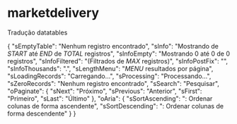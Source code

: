 # marketdelivery

Tradução datatables

{
    "sEmptyTable": "Nenhum registro encontrado",
    "sInfo": "Mostrando de _START_ até _END_ de _TOTAL_ registros",
    "sInfoEmpty": "Mostrando 0 até 0 de 0 registros",
    "sInfoFiltered": "(Filtrados de _MAX_ registros)",
    "sInfoPostFix": "",
    "sInfoThousands": ".",
    "sLengthMenu": "_MENU_ resultados por página",
    "sLoadingRecords": "Carregando...",
    "sProcessing": "Processando...",
    "sZeroRecords": "Nenhum registro encontrado",
    "sSearch": "Pesquisar",
    "oPaginate": {
        "sNext": "Próximo",
        "sPrevious": "Anterior",
        "sFirst": "Primeiro",
        "sLast": "Último"
    },
    "oAria": {
        "sSortAscending": ": Ordenar colunas de forma ascendente",
        "sSortDescending": ": Ordenar colunas de forma descendente"
    }
}
